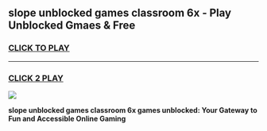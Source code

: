 
## slope unblocked games classroom 6x - Play Unblocked Gmaes & Free
<h3>
<a href="https://news.freeplayer.one?title=slope_unblocked_games_classroom_6x&ref=16F">CLICK TO PLAY</a></h3>
<hr>

<h3>
<a href="https://news.freeplayer.one?title=slope_unblocked_games_classroom_6x&ref=16F">CLICK 2 PLAY</a>
  
</h3>

<a href="https://news.freeplayer.one?title=slope_unblocked_games_classroom_6x&ref=16F/"><img src="https://clearcache.store/games.png"></a>


**slope unblocked games classroom 6x games unblocked: Your Gateway to Fun and Accessible Online Gaming**
